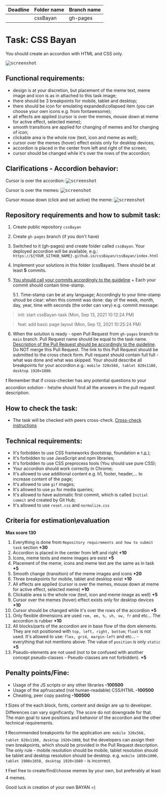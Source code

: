 | Deadline | Folder name | Branch name |
| ----------- | ------------- | ------------- |
|  | cssBayan | gh-pages |

# Task: CSS Bayan

You should create an accordion with HTML and CSS only.

<kbd>![screenshot](assets/accordion.png)</kbd>

## Functional requirements:
- design is at your discretion, but placement of the meme text, meme image and icon is as in attached to this task image;
- there should be 3 breakpoints for mobile, tablet and desktop;
- there should be icon for emulating expanded\collapsed item (you can choose your own icons e.g. from fontawesome);
- all effects are applied (cursor is over the memes, mouse down at meme for active effect, selected meme);
- smooth transitions are applied for changing of memes and for changing of icon;
- clickable area is the whole row (text, icon and meme as well);
- cursor over the memes (hover) effect exists only for desktop devices;
- accordion is placed in the center from left and right of the screen;
- cursor should be changed while it's over the rows of the accordion;

## Clarifications - Accordion behavior:

Cursor is over the accordion:
<kbd>![screenshot](assets/commonHover.gif)</kbd>

Cursor is over the memes:
<kbd>![screenshot](assets/hoverOverItem.gif)</kbd>

Cursor mouse down (click and set active) the meme:
<kbd>![screenshot](assets/clickActiveItem.gif)</kbd>

## Repository requirements and how to submit task:
1. Create public repository `cssBayan`
2. Create `gh-pages` branch (if you don't have)
3. Switched to it (gh-pages) and create folder called `cssBayan`. Your deployed accordion will be available,
    e.g.: `https://${YOUR_GITHUB_NAME}.github.io/cssBayan/cssBayan/index.html`
4. Implement your solutions in this folder (cssBayan). There should be at least **5** commits.
5. [You should call your commits accordingly to the guideline](https://docs.rs.school/#/git-convention) + Each your commit should contain time-stamp.

    5.1. Time-stamp can be at any language; Accordingly to your time-stamp shoud be clear: when this commit was done: day of the week, month, day, year, time with seconds (the order can vary) e.g. commit message:
> init: start cssBayan-task (Mon, Sep 13, 2021 10:12:24 PM)

> feat: add basic page layout (Mon, Sep 13, 2021 10:25:24 PM)

6. When the solution is ready - open Pull Request from `gh-pages` branch to `main` branch. Pull Request name should be equal to the task name. [Description of the Pull Request should be accordingly to the guideline](https://docs.rs.school/#/pull-request-review-process?id=%D0%A2%D1%80%D0%B5%D0%B1%D0%BE%D0%B2%D0%B0%D0%BD%D0%B8%D1%8F-%D0%BA-pull-request-pr). Do NOT merge this Pull Request. The link to this Pull Request should be submitted to the cross check form. Pull request should contain full full - what was done and what was skipped. Your should describe all breakpoints for your accordion.e.g.: `mobile 320x568, tablet 820x1180, desktop 1920×1080`.

❗ Remember that if cross-checker has any potential questions to your accordion solution - he\she should find all the answers in the pull request description.

## How to check the task:

- The task will be checked with peers cross-check. [Cross-check instructions](https://docs.rs.school/#/cross-check-flow)

## Technical requirements:
- It's forbidden to use CSS frameworks (bootstrap, foundation и т.д.);
- It's forbidden to use JavaScript and npm libraries;
- It's forbidden to use CSS preprocess tools (You should use pure CSS);
- Your accordion should work correctly in Chrome;
- It's allowed to use additional content e.g. h1, footer, header,... to increase content of the page;
- It's allowed to use `gif` images;
- It's allowed to use `px` for media queries;
- It's allowed to have automatic first commit, which is called `Initial commit` and created by Git Hub;
- It's allowed to use `reset.css` and `normalize.css`

## Criteria for estimation\evaluation

**Max score 130**

1. Everything is done from `Repository requirements and how to submit task` section **+30**
2. Accordion is placed in the center from left and right **+10**
3. Icons, meme texts and meme images are exist **+5**
4. Placement of the meme, icons and meme text are the same as in task **+5**
5. Smooth change (transition) of the meme images and icons **+20**
6. Three breakpoints for mobile, tablet and desktop exist **+10**
7. All effects are applied (cursor is over the memes, mouse down at meme for active effect, selected meme) **+10**
8. Clickable area is the whole row (text, icon and meme image as well) **+5**
9. Cursor over the memes (hover) effect exists only for desktop devices **+10**
10. Cursor should be changed while it's over the rows of the accordion **+5**
11. Only flexible dimensions are used `rem, em, %, vh, vw, fr` and etc... The accordion is rubber **+10**
12. All blocks/parts of the accordion are in base flow of the dom elements. They are not positioned with `top, left, right, bottom`; `float` is not used. It's allowed to use: `flex, grid, margin-left` and etc... - everything that not mentions above. The value of `position` is only `static` **+5**
13. Pseudo-elements are not used (not to be confused with another concept pseudo-classes - Pseudo-classes are not forbidden). **+5**

## Penalty points/Fine:
- Usage of the JS scripts or any other libraries **-100500**
- Usage of the apfruscated (not human-readable) CSS/HTML **-100500**
- Cheating, peer copy pasting **-100500**

❗ Sizes of the each block, fonts, content and design are up to developer. Differences can vary significantly. The score do not downgrade for that. The main goal to save positions and behavior of the accordion and the other technical requirements.

❗ Recommended breakpoints for the application are: `mobile 320x568, tablet 820x1180, desktop 1920×1080`, but the developers can assign their own breakpoints, which should be provided in the Pull Request description. The only rule - mobile resolution should be mobile, tablet resolution should be tablet and desktop resolution should be desktop. e.g. `mobile 1850x1000, tablet 1900x1050, desktop 1920×1080` - is incorrect.

❗ Feel free to create/find/choose memes by your own, but preferably at least 4 memes.

Good luck in creation of your own BAYAN =)
